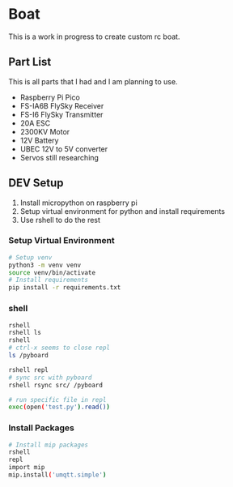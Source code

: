 # Boat

This is a work in progress to create custom rc boat.

## Part List

This is all parts that I had and I am planning to use.

- Raspberry Pi Pico
- FS-IA6B FlySky Receiver
- FS-I6 FlySky Transmitter
- 20A ESC
- 2300KV Motor
- 12V Battery
- UBEC 12V to 5V converter
- Servos still researching

## DEV Setup

1. Install micropython on raspberry pi
2. Setup virtual environment for python and install requirements
3. Use rshell to do the rest

### Setup Virtual Environment

```bash
# Setup venv
python3 -m venv venv
source venv/bin/activate
# Install requirements
pip install -r requirements.txt
```

### shell

```bash
rshell
rshell ls
rshell
# ctrl-x seems to close repl
ls /pyboard

rshell repl
# sync src with pyboard
rshell rsync src/ /pyboard

# run specific file in repl
exec(open('test.py').read())
```

### Install Packages

```bash
# Install mip packages
rshell
repl
import mip
mip.install('umqtt.simple')
```
